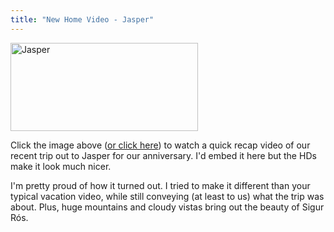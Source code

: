 ```yaml
---
title: "New Home Video - Jasper"
---
```

<p><a href="http://vimeo.com/5069046"><img src="https://chrisenns.com/wp-content/uploads/2009/06/picture-5-300x141.png" alt="Jasper" title="Jasper" width="300" height="141" class="aligncenter size-medium wp-image-1674" /></a></p>
<p>Click the image above (<a href="http://vimeo.com/5069046">or click here</a>) to watch a quick recap video of our recent trip out to Jasper for our anniversary.  I'd embed it here but the HDs make it look much nicer.</p>
<p>I'm pretty proud of how it turned out.  I tried to make it different than your typical vacation video, while still conveying (at least to us) what the trip was about.  Plus, huge mountains and cloudy vistas bring out the beauty of Sigur Rós.</p>

